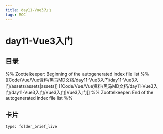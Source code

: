 ```yaml
---
title: day11-Vue3入门
tags: MOC
---
```

# day11-Vue3入门

## 目录



%% Zoottelkeeper: Beginning of the autogenerated index file list  %%
 [[Code/Vue/Vue资料/黑马MD文档/day11-Vue3入门/day11-Vue3入门/assets/assets|assets]]
 [[Code/Vue/Vue资料/黑马MD文档/day11-Vue3入门/day11-Vue3入门/Vue3入门|Vue3入门]]
%% Zoottelkeeper: End of the autogenerated index file list  %%












## 卡片

```ccard
type: folder_brief_live
```



















